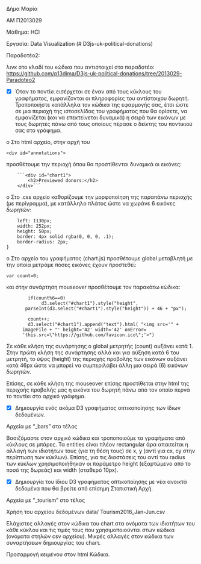 Δήμα Μαρία

ΑΜ Π2013029

Μάθημα: HCI

Εργασία: Data Visualization (# D3js-uk-political-donations)


Παραδοτέο2:

λινκ στο κλαδί του κώδικα που αντιστοιχεί στο παραδοτέο: https://github.com/p13dima/D3js-uk-political-donations/tree/2013029-Paradoteo2


- [X] Όταν το ποντίκι εισέρχεται σε έναν από τους κύκλους του γραφήματος, εμφανίζονται οι πληροφορίες του αντίστοιχου δωρητή. Τροποποιήστε κατάλληλα τον κώδικα της εφαρμογής σας, έτσι ώστε σε μια περιοχή της ιστοσελίδας του γραφήματος που θα ορίσετε, να εμφανίζεται (και να επεκτείνεται δυναμικά) η σειρά των εικόνων με τους δωρητές πάνω από τους οποίους πέρασε ο δείκτης του ποντικιού σας στο γράφημα.

o	Στο html αρχείο, στην αρχή του 

```<div id="annotations">```

προσθέτουμε την περιοχή όπου θα προστίθενται δυναμικά οι εικόνες:

		```<div id="chart1">
			<h2>Previewed donors:</h2>
		</div>```


o	Στο .css αρχείο καθορίζουμε την μορφοποίηση της παραπάνω περιοχής (με περίγραμμα), με κατάλληλο πλάτος ώστε να χωράνε 6 εικόνες δωρητών:


```#chart1 {
    left: 1130px;
    width: 252px;
	height: 50px;
	border: 4px solid rgba(0, 0, 0, .1);
    border-radius: 2px;
}
```

o	Στο αρχείο του γραφήματος (chart.js) προσθέτουμε global μεταβλητή με την οποία μετράμε πόσες εικόνες έχουν προστεθεί:


```var count=0;```
		

και στην συνάρτηση mouseover προσθέτουμε τον παρακάτω κώδικα:

```
		if(count%6==0)
		     d3.select("#chart1").style("height", 
       parseInt(d3.select("#chart1").style("height")) + 46 + "px");
	
		count++;
		d3.select("#chart1").append("text").html( "<img src='" + 
      imageFile + "' height='42' width='42' onError= 
      'this.src=\"https://github.com/favicon.ico\";'>")
```


Σε κάθε κλήση της συνάρτησης ο global μετρητής (count) αυξάνει κατά 1. Στην πρώτη κλήση της συνάρτησης αλλά και για αύξηση κατά 6 του μετρητή, το ύψος (height) της περιοχής προβολής των εικόνων αυξάνει κατά 46px ώστε να μπορεί να συμπεριλάβει άλλη μια σειρά (6) εικόνων δωρητών.

Επίσης, σε κάθε κλήση της mouseover επίσης προστίθεται στην html της περιχοής προβολής μας η εικόνα του δωρητή πάνω από τον οποίο περνά το ποντίκι στο αρχικό γράφημα.


 - [X] Δημιουργία ενός ακόμα D3 γραφήματος οπτικοποίησης των ίδιων δεδομένων.

Αρχεία με “_bars” στο τέλος

Βασιζόμαστε στον αρχικό κώδικα και τροποποιούμε τα γραφήματα από κύκλους σε μπάρες. Τα entities είναι πλέον rectangular άρα απαιτείται η αλλαγή των ιδιοτήτων τους (για τη θέση τους) σε x, y (αντί για cx, cy στην περίπτωση των κύκλων). Επίσης, για τις διαστάσεις του αντί του radius των κύκλων χρησιμοποιήθηκαν οι παράμετρο height (εξαρτώμενο από το ποσό της δωρεάς) και width (σταθερό 10px).


- [X] Δημιουργία του ίδιου D3 γραφήματος οπτικοποίησης με νέα ανοικτά δεδομένα που θα βρείτε από επίσημη Στατιστική Αρχή.

Αρχεία με “_tourism” στο τέλος

Χρήση του αρχείου δεδομένων data/ Tourism2016_Jan-Jun.csv

Ελάχιστες αλλαγές στον κώδικα του chart στα ονόματα των ιδιοτήτων του κάθε κύκλου και τις τιμές τους που χρησιμοποιούνται στων κώδικα (ονόματα στηλών csv αρχείου). Μικρές αλλαγές στον κώδικα των συναρτήσεων δημιουργίας του charτ.

Προσαρμογή κειμένου στον html Κώδικα.
